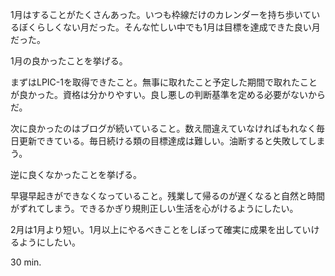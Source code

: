 <p>1月はすることがたくさんあった。いつも枠線だけのカレンダーを持ち歩いているぼくらしくない月だった。そんな忙しい中でも1月は目標を達成できた良い月だった。</p>
<p>1月の良かったことを挙げる。</p>
<p>まずはLPIC-1を取得できたこと。無事に取れたこと予定した期間で取れたことが良かった。資格は分かりやすい。良し悪しの判断基準を定める必要がないからだ。</p>
<p>次に良かったのはブログが続いていること。数え間違えていなければもれなく毎日更新できている。毎日続ける類の目標達成は難しい。油断すると失敗してしまう。</p>
<p>逆に良くなかったことを挙げる。</p>
<p>早寝早起きができなくなっていること。残業して帰るのが遅くなると自然と時間がずれてしまう。できるかぎり規則正しい生活を心がけるようにしたい。</p>
<p>2月は1月より短い。1月以上にやるべきことをしぼって確実に成果を出していけるようにしたい。</p>
<p>30 min.</p>